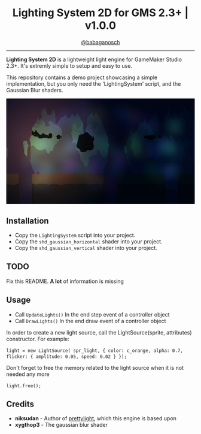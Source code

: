 <h1 align="center">Lighting System 2D for GMS 2.3+ | v1.0.0</h1>
<p align="center"><a href="https://twitter.com/Babaganosch">@babaganosch</a></p>

---

**Lighting System 2D** is a lightweight light engine for GameMaker Studio 2.3+. It's extremly simple to setup and easy to use.

This repository contains a demo project showcasing a simple implementation, but you only need the 'LightingSystem' script, and the Gaussian Blur shaders. 

<p align="center">
  <img src="https://raw.githubusercontent.com/babaganosch/open_storage/master/light_engine.png">
</p>

## Installation

* Copy the `LightingSystem` script into your project.
* Copy the `shd_gaussian_horizontal` shader into your project.
* Copy the `shd_gaussian_vertical` shader into your project.

## TODO
Fix this README. __A lot__ of information is missing

## Usage

* Call `UpdateLights()` In the end step event of a controller object
* Call `DrawLights()` In the end draw event of a controller object

In order to create a new light source, call the LightSource(sprite, attributes) constructor.
For example:
```gml
light = new LightSource( spr_light, { color: c_orange, alpha: 0.7, flicker: { amplitude: 0.05, speed: 0.02 } });
```

Don't forget to free the memory related to the light source when it is not needed any more
```gml
light.free();
```

## Credits
* __niksudan__ - Author of <a href="https://github.com/niksudan/prettylight">prettylight</a>, which this engine is based upon
* __xygthop3__ - The gaussian blur shader
